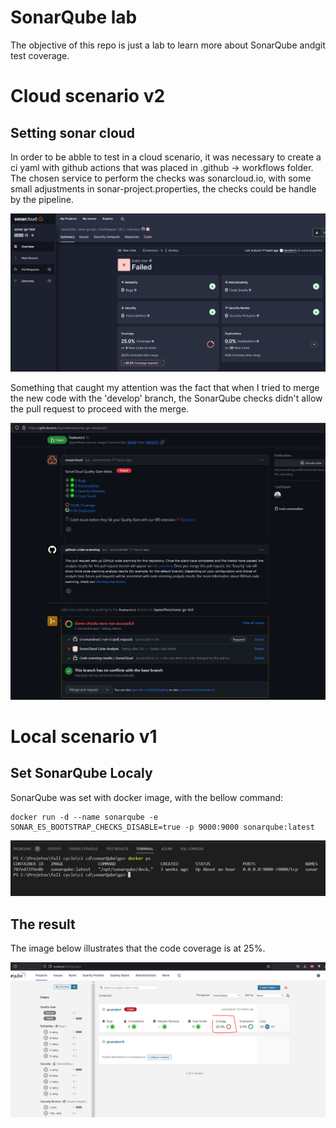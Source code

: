 # SonarQube lab

The objective of this repo is just a lab to learn more about SonarQube andgit  test coverage.

# Cloud scenario v2

## Setting sonar cloud

In order to be abble to test in a cloud scenario, it was necessary to create a ci yaml with github actions that was placed in .github -> workflows folder. The chosen service to perform the checks was sonarcloud.io, with some small adjustments in sonar-project.properties, the checks could be handle by the pipeline.

<img src="/assets/img/sonar_cloud.PNG">

Something that caught my attention was the fact that when I tried to merge the new code with the 'develop' branch, the SonarQube checks didn't allow the pull request to proceed with the merge.

<img src="/assets/img/github_pr.PNG">

# Local scenario v1

## Set SonarQube Localy

SonarQube was set with docker image, with the bellow command:

```
docker run -d --name sonarqube -e SONAR_ES_BOOTSTRAP_CHECKS_DISABLE=true -p 9000:9000 sonarqube:latest
```

<img src="/assets/img/docker.PNG">

## The result

The image below illustrates that the code coverage is at 25%.

<img src="/assets/img/sonar screen.PNG">